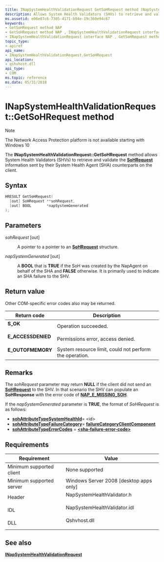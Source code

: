 ```yaml
---
title: INapSystemHealthValidationRequest GetSoHRequest method (NapSystemHealthValidator.h)
description: Allows System Health Validators (SHVs) to retrieve and validate the SoHRequest information sent by their System Health Agent (SHA) counterparts on the client.
ms.assetid: e06e07c6-7305-4171-b94e-19c360e94c67
keywords:
- GetSoHRequest method NAP
- GetSoHRequest method NAP , INapSystemHealthValidationRequest interface
- INapSystemHealthValidationRequest interface NAP , GetSoHRequest method
topic_type:
- apiref
api_name:
- INapSystemHealthValidationRequest.GetSoHRequest
api_location:
- qshvhost.dll
api_type:
- COM
ms.topic: reference
ms.date: 05/31/2018
---
```


# INapSystemHealthValidationRequest::GetSoHRequest method

> [!Note]  
> The Network Access Protection platform is not available starting with Windows 10

 

The **INapSystemHealthValidationRequest::GetSoHRequest** method allows System Health Validators (SHVs) to retrieve and validate the [**SoHRequest**](/windows/win32/api/naptypes/ns-naptypes-soh) information sent by their System Health Agent (SHA) counterparts on the client.

## Syntax


```C++
HRESULT GetSoHRequest(
  [out] SoHRequest **sohRequest,
  [out] BOOL       *napSystemGenerated
);
```



## Parameters

<dl> <dt>

*sohRequest* \[out\]
</dt> <dd>

A pointer to a pointer to an [**SoHRequest**](/windows/win32/api/naptypes/ns-naptypes-soh) structure.

</dd> <dt>

*napSystemGenerated* \[out\]
</dt> <dd>

A **BOOL** that is **TRUE** if the SoH was created by the NapAgent on behalf of the SHA and **FALSE** otherwise. It is primarily used to indicate an SHA failure to the SHV.

</dd> </dl>

## Return value

Other COM-specific error codes also may be returned.



| Return code                                                                                     | Description                                                        |
|-------------------------------------------------------------------------------------------------|--------------------------------------------------------------------|
| <dl> <dt>**S\_OK** </dt> </dl>           | Operation succeeded.<br/>                                    |
| <dl> <dt>**E\_ACCESSDENIED** </dt> </dl> | Permissions error, access denied.<br/>                       |
| <dl> <dt>**E\_OUTOFMEMORY** </dt> </dl>  | System resource limit, could not perform the operation.<br/> |



 

## Remarks

The *sohRequest* parameter may return **NULL** if the client did not send an [**SoHRequest**](/windows/win32/api/naptypes/ns-naptypes-soh) to the SHV. In that scenario the SHV can populate an **SoHResponse** with the error code of [**NAP\_E\_MISSING\_SOH**](nap-error-constants.md).

If the *napSystemGenerated* parameter is **TRUE**, the format of *SoHRequest* is as follows:

-   [**sohAttributeTypeSystemHealthId**](sohattributetype-enum.md)= &lt;id&gt;
-   [**sohAttributeTypeFailureCategory**](sohattributetype-enum.md)= [**failureCategoryClientComponent**](/windows/win32/api/naptypes/ne-naptypes-failurecategory)
-   [**sohAttributeTypeErrorCodes**](sohattributetype-enum.md) = [**&lt;sha-failure-error-code&gt;**](nap-error-constants.md)

## Requirements



| Requirement | Value |
|-------------------------------------|---------------------------------------------------------------------------------------------------------|
| Minimum supported client<br/> | None supported<br/>                                                                               |
| Minimum supported server<br/> | Windows Server 2008 \[desktop apps only\]<br/>                                                    |
| Header<br/>                   | <dl> <dt>NapSystemHealthValidator.h</dt> </dl>   |
| IDL<br/>                      | <dl> <dt>NapSystemHealthValidator.idl</dt> </dl> |
| DLL<br/>                      | <dl> <dt>Qshvhost.dll</dt> </dl>                 |



## See also

<dl> <dt>

[**INapSystemHealthValidationRequest**](inapsystemhealthvalidationrequest.md)
</dt> </dl>

 

 





